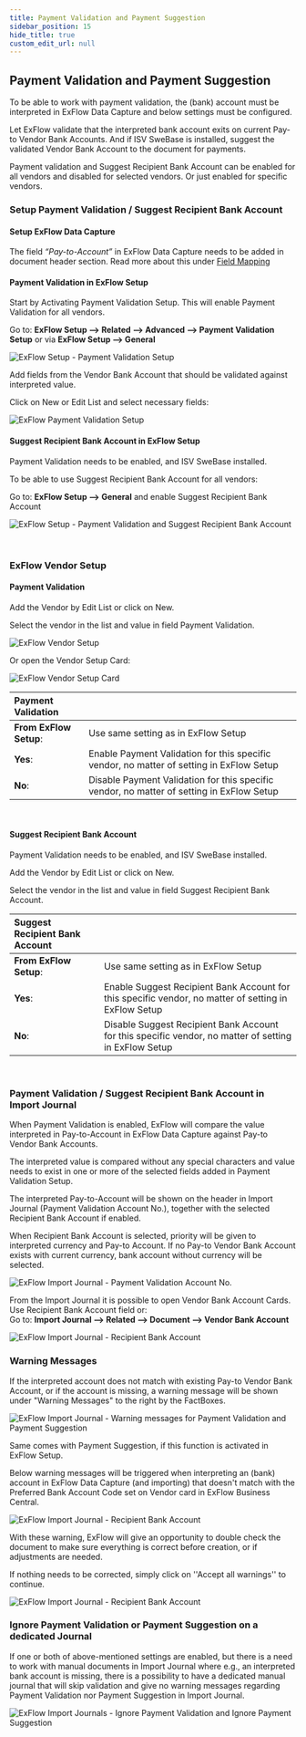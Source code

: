 ```yaml
---
title: Payment Validation and Payment Suggestion
sidebar_position: 15
hide_title: true
custom_edit_url: null
---
```

## Payment Validation and Payment Suggestion

To be able to work with payment validation, the (bank) account must be interpreted in ExFlow Data Capture and below settings must be configured.

Let ExFlow validate that the interpreted bank account exits on current Pay-to Vendor Bank Accounts. And if ISV SweBase is installed, suggest the validated Vendor Bank Account to the document for payments.

Payment validation and Suggest Recipient Bank Account can be enabled for all vendors and disabled for selected vendors. Or just enabled for specific vendors.


### Setup Payment Validation / Suggest Recipient Bank Account

#### Setup ExFlow Data Capture

The field *“Pay-to-Account”* in ExFlow Data Capture needs to be added in document header section. Read more about this under [Field Mapping](https://docs.signupsoftware.com/business-central/docs/user-manual/technical/field-mapping)

#### Payment Validation in ExFlow Setup

Start by Activating Payment Validation Setup. This will enable Payment Validation for all vendors.

Go to: **ExFlow Setup --> Related --> Advanced --> Payment Validation Setup** or via **ExFlow Setup --> General**

![ExFlow Setup - Payment Validation Setup](@site/static/img/media/exflow-setup-general-002-payment-validation-setup.png)


Add fields from the Vendor Bank Account that should be validated against interpreted value.

Click on New or Edit List and select necessary fields:

![ExFlow Payment Validation Setup](@site/static/img/media/payment-validation-setup-001.png)
 <br/>


#### Suggest Recipient Bank Account in ExFlow Setup
Payment Validation needs to be enabled, and ISV SweBase installed.

To be able to use Suggest Recipient Bank Account for all vendors:<br/>

Go to: **ExFlow Setup --> General** and enable Suggest Recipient Bank Account

![ExFlow Setup - Payment Validation and Suggest Recipient Bank Account](@site/static/img/media/exflow-setup-general-003.png)

<br/>

### ExFlow Vendor Setup
#### Payment Validation

Add the Vendor by Edit List or click on New. 

Select the vendor in the list and value in field Payment Validation.

![ExFlow Vendor Setup](@site/static/img/media/vendor-setup-list-payment-validation.png)

Or open the Vendor Setup Card: 

![ExFlow Vendor Setup Card](@site/static/img/media/Vendor-setup-card-003.png)

| Payment Validation|  |
|:-|:-|
| **From ExFlow Setup**:              | Use same setting as in ExFlow Setup
| **Yes**:                         | Enable Payment Validation for this specific vendor, no matter of setting in ExFlow Setup
| **No**:                         | Disable Payment Validation for this specific vendor, no matter of setting in ExFlow Setup
<br/>

#### Suggest Recipient Bank Account
Payment Validation needs to be enabled, and ISV SweBase installed.<br/>

Add the Vendor by Edit List or click on New.<br/>

Select the vendor in the list and value in field Suggest Recipient Bank Account.

| Suggest Recipient Bank Account |  |
|:-|:-|
| **From ExFlow Setup**:           | Use same setting as in ExFlow Setup
| **Yes**:                         | Enable Suggest Recipient Bank Account for this specific vendor, no matter of setting in ExFlow Setup
| **No**:                         | Disable Suggest Recipient Bank Account for this specific vendor, no matter of setting in ExFlow Setup

<br/>

### Payment Validation / Suggest Recipient Bank Account in Import Journal

When Payment Validation is enabled, ExFlow will compare the value interpreted in Pay-to-Account in ExFlow Data Capture against Pay-to Vendor Bank Accounts.

The interpreted value is compared without any special characters and value needs to exist in one or more of the selected fields added in Payment Validation Setup.

The interpreted Pay-to-Account will be shown on the header in Import Journal (Payment Validation Account No.), together with the selected Recipient Bank Account if enabled.

When Recipient Bank Account is selected, priority will be given to interpreted currency and Pay-to Account. If no Pay-to Vendor Bank Account exists with current currency, bank account without currency will be selected.

![ExFlow Import Journal - Payment Validation Account No.](@site/static/img/media/import-journal-024.png)

From the Import Journal it is possible to open Vendor Bank Account Cards. 
Use Recipient Bank Account field or: <br/>
Go to: **Import Journal --> Related --> Document --> Vendor Bank Account**

![ExFlow Import Journal - Recipient Bank Account](@site/static/img/media/import-journal-025.png)


### Warning Messages
If the interpreted account does not match with existing Pay-to Vendor Bank Account, or if the account is missing, a warning message will be shown under "Warning Messages" to the right by the FactBoxes.

![ExFlow Import Journal - Warning messages for Payment Validation and Payment Suggestion](@site/static/img/media/warning-messages-002.png)

Same comes with Payment Suggestion, if this function is activated in ExFlow Setup.

Below warning messages will be triggered when interpreting an (bank) account in ExFlow Data Capture (and importing) that doesn't match with the Preferred Bank Account Code set on Vendor card in ExFlow Business Central.

![ExFlow Import Journal - Recipient Bank Account](@site/static/img/media/payment-suggestion-001.png)

With these warning, ExFlow will give an opportunity to double check the document to make sure everything is correct before creation, or if adjustments are needed. 

If nothing needs to be corrected, simply click on ''Accept all warnings'' to continue.

![ExFlow Import Journal - Recipient Bank Account](@site/static/img/media/payment-suggestion-002.png)



### Ignore Payment Validation or Payment Suggestion on a dedicated Journal
If one or both of above-mentioned settings are enabled, but there is a need to work with manual documents in Import Journal where e.g., an interpreted bank account is missing, there is a possibility to have a dedicated manual journal that will skip validation and give no warning messages regarding Payment Validation nor Payment Suggestion in Import Journal.
 
![ExFlow Import Journals - Ignore Payment Validation and Ignore Payment Suggestion](@site/static/img/media/import-journals-007.png)

















